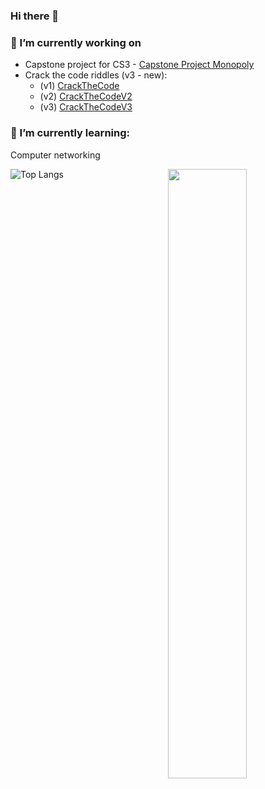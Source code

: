 ### Hi there 👋



### 🔭 I’m currently working on 
<ul>
  <li>Capstone project for CS3 - <a href="https://github.com/Danielnaor/Capstone_Project_Monopoly">Capstone Project Monopoly</a></li>
  <li>Crack the code riddles (v3 - new):
    <ul>
      <li>(v1) <a href="https://github.com/Danielnaor/CrackTheCode">CrackTheCode</a></li>
      <li>(v2) <a href="https://github.com/Danielnaor/CrackTheCodeV2">CrackTheCodeV2</a></li>
      <li>(v3) <a href="https://github.com/Danielnaor/CrackTheCodeV3">CrackTheCodeV3</a></li>
    </ul>
  </li>
</ul>


### 🌱 I’m currently learning:
Computer networking 

[<img align="right" width="50%" src="https://github-readme-stats.vercel.app/api?username=danielnaor&theme=dark&show_icons=true">](https://github.com/anuraghazra/github-readme-stats)
![Top Langs](https://github-readme-stats.vercel.app/api/top-langs/?username=danielnaor&langs_count=15)


<!-- add links to social-->



<!--
**Danielnaor/Danielnaor** is a ✨ _special_ ✨ repository because its `README.md` (this file) appears on your GitHub profile.

Here are some ideas to get you started:

- 🔭 I’m currently working on ...
- 🌱 I’m currently learning ...
- 👯 I’m looking to collaborate on ...
- 🤔 I’m looking for help with ...
- 💬 Ask me about ...
- 📫 How to reach me: ...
- 😄 Pronouns: ...
- ⚡ Fun fact: ...
-->
